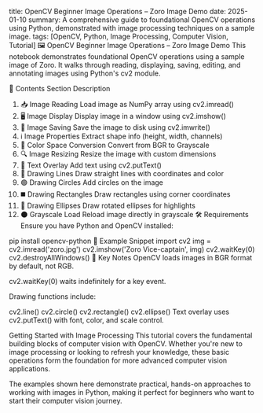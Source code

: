 title: OpenCV Beginner Image Operations – Zoro Image Demo date: 2025-01-10 summary: A comprehensive guide to foundational OpenCV operations using Python, demonstrated with image processing techniques on a sample image. tags: [OpenCV, Python, Image Processing, Computer Vision, Tutorial]
🖼️ OpenCV Beginner Image Operations – Zoro Image Demo
This notebook demonstrates foundational OpenCV operations using a sample image of Zoro. It walks through reading, displaying, saving, editing, and annotating images using Python's cv2 module.

📁 Contents
Section	Description
1. 📥 Image Reading	Load image as NumPy array using cv2.imread()
2. 🖥️ Image Display	Display image in a window using cv2.imshow()
3. 💾 Image Saving	Save the image to disk using cv2.imwrite()
4. ℹ️ Image Properties	Extract shape info (height, width, channels)
5. 🌈 Color Space Conversion	Convert from BGR to Grayscale
6. 🔍 Image Resizing	Resize the image with custom dimensions
7. 📝 Text Overlay	Add text using cv2.putText()
8. 📏 Drawing Lines	Draw straight lines with coordinates and color
9. 🟢 Drawing Circles	Add circles on the image
10. ◼️ Drawing Rectangles	Draw rectangles using corner coordinates
11. 🥚 Drawing Ellipses	Draw rotated ellipses for highlights
12. 🌑 Grayscale Load	Reload image directly in grayscale
🛠️ Requirements
Ensure you have Python and OpenCV installed:

pip install opencv-python
📸 Example Snippet
import cv2
img = cv2.imread('zoro.jpg')
cv2.imshow('Zoro Vice-captain', img)
cv2.waitKey(0)
cv2.destroyAllWindows()
🧠 Key Notes
OpenCV loads images in BGR format by default, not RGB.

cv2.waitKey(0) waits indefinitely for a key event.

Drawing functions include:

cv2.line()
cv2.circle()
cv2.rectangle()
cv2.ellipse()
Text overlay uses cv2.putText() with font, color, and scale control.

Getting Started with Image Processing
This tutorial covers the fundamental building blocks of computer vision with OpenCV. Whether you're new to image processing or looking to refresh your knowledge, these basic operations form the foundation for more advanced computer vision applications.

The examples shown here demonstrate practical, hands-on approaches to working with images in Python, making it perfect for beginners who want to start their computer vision journey.